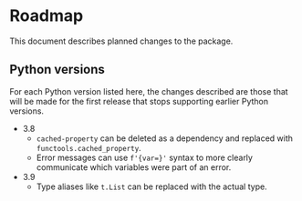 # Roadmap

This document describes planned changes to the package.

## Python versions

For each Python version listed here, the changes described are those that will be made for
the first release that stops supporting earlier Python versions.

- 3.8
    - `cached-property` can be deleted as a dependency and replaced with `functools.cached_property`.
    - Error messages can use `f'{var=}'` syntax to more clearly communicate which variables were part of an error.
- 3.9
    - Type aliases like `t.List` can be replaced with the actual type.
  
